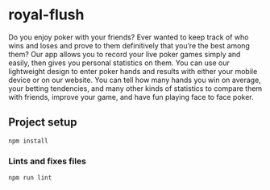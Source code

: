 # royal-flush

Do you enjoy poker with your friends? Ever wanted to keep track of who wins and loses and prove to them definitively that you’re the best among them? Our app allows you to record your live poker games simply and easily, then gives you personal statistics on them. You can use our lightweight design to enter poker hands and results with either your mobile device or on our website. You can tell how many hands you win on average, your betting tendencies, and many other kinds of statistics to compare them with friends, improve your game, and have fun playing face to face poker.

## Project setup
```
npm install
```

### Lints and fixes files
```
npm run lint
```
